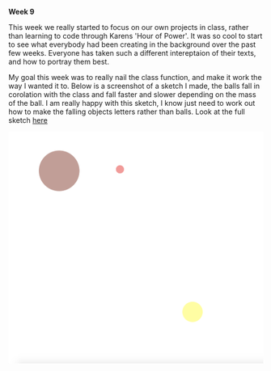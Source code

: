 **Week 9**

This week we really started to focus on our own projects in class, rather than learning to code through Karens 'Hour of Power'. 
It was so cool to start to see what everybody had been creating in the background over the past few weeks. Everyone has taken such a different intereptaion of their texts, and how to portray them best. 

My goal this week was to really nail the class function, and make it work the way I wanted it to. Below is a screenshot of a sketch I made, the balls fall in corolation with the class and fall faster and slower depending on the mass of the ball. I am really happy with this sketch, I know just need to work out how to make the falling objects letters rather than balls. Look at the full sketch [here](https://rubybrown101.github.io/codewordsstudio/SKO1/week9/balls_falling/) 

![](ballsfallingSS.png)

